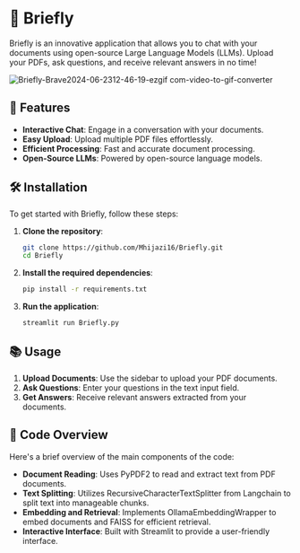 # 📜 Briefly

Briefly is an innovative application that allows you to chat with your documents using open-source Large Language Models (LLMs). Upload your PDFs, ask questions, and receive relevant answers in no time!

![Briefly-Brave2024-06-2312-46-19-ezgif com-video-to-gif-converter](https://github.com/Mhijazi16/Briefly/assets/45119497/12e3112b-dc66-4624-97c6-6f689e08981c)

## 🚀 Features

- **Interactive Chat**: Engage in a conversation with your documents.
- **Easy Upload**: Upload multiple PDF files effortlessly.
- **Efficient Processing**: Fast and accurate document processing.
- **Open-Source LLMs**: Powered by open-source language models.

## 🛠️ Installation
To get started with Briefly, follow these steps:

1. **Clone the repository**:
    ```sh
    git clone https://github.com/Mhijazi16/Briefly.git
    cd Briefly
    ```

2. **Install the required dependencies**:
    ```sh
    pip install -r requirements.txt
    ```

3. **Run the application**:
    ```sh
    streamlit run Briefly.py
    ```

## 📚 Usage

1. **Upload Documents**: Use the sidebar to upload your PDF documents.
2. **Ask Questions**: Enter your questions in the text input field.
3. **Get Answers**: Receive relevant answers extracted from your documents.

## 📝 Code Overview

Here's a brief overview of the main components of the code:

- **Document Reading**: Uses PyPDF2 to read and extract text from PDF documents.
- **Text Splitting**: Utilizes RecursiveCharacterTextSplitter from Langchain to split text into manageable chunks.
- **Embedding and Retrieval**: Implements OllamaEmbeddingWrapper to embed documents and FAISS for efficient retrieval.
- **Interactive Interface**: Built with Streamlit to provide a user-friendly interface.
